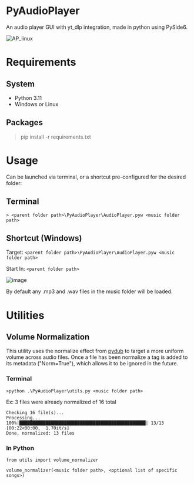 # PyAudioPlayer
An audio player GUI with yt_dlp integration, made in python using PySide6.

![AP_linux](https://github.com/nhansendev/PyAudioPlayer/assets/9289200/c632a38c-6c31-41a6-9f70-f541480fdd0c)

# Requirements
## System
- Python 3.11
- Windows or Linux
## Packages 
>pip install -r requirements.txt

# Usage
Can be launched via terminal, or a shortcut pre-configured for the desired folder:

## Terminal
`> <parent folder path>\PyAudioPlayer\AudioPlayer.pyw <music folder path>`

## Shortcut (Windows)
Target: `<parent folder path>\PyAudioPlayer\AudioPlayer.pyw <music folder path>`

Start In: `<parent folder path>`

![image](https://github.com/nhansendev/PyAudioPlayer/assets/9289200/e8d3331d-5106-400b-b55b-207ef20fd7f0)

By default any .mp3 and .wav files in the music folder will be loaded.

# Utilities
## Volume Normalization
This utility uses the normalize effect from [pydub](https://github.com/jiaaro/pydub/blob/master/API.markdown) to target a more uniform volume across audio files.
Once a file has been normalize a tag is added to its metadata ("Norm=True"), which allows it to be ignored in the future.

### Terminal
`>python .\PyAudioPlayer\utils.py <music folder path>`

Ex: 3 files were already normalized of 16 total

    Checking 16 file(s)...
    Processing...
    100%|████████████████████████████████████████████████| 13/13 [00:22<00:00,  1.70it/s]
    Done, normalized: 13 files

### In Python
    from utils import volume_normalizer
  
    volume_normalizer(<music folder path>, <optional list of specific songs>)